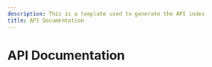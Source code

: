 ```yaml
---
description: This is a template used to generate the API index
title: API Documentation
---
```

# API Documentation

